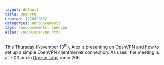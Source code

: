 ```yaml
---
layout: default
title: OpenVPN
created: 1226428832
categories: announcements
tags: announcements, openvpn
alias: /au08/openvpn.html
---
```

This Thursday (November 13<sup>th</sup>), Alex is presenting on [OpenVPN](http://openvpn.org/ "http://openvpn.org/") and how to set up a simple OpenVPN client/server connection. As usual, the meeting is at 7:00 pm in [Dreese Labs](http://www.osu.edu/map/building.php?building=279) room 266.
